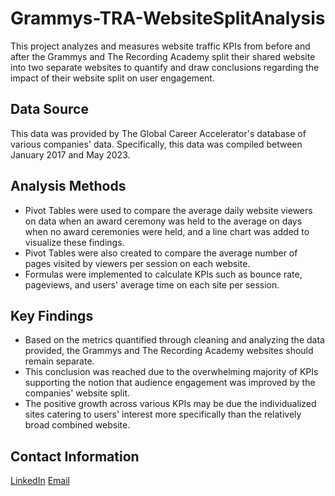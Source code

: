 # Grammys-TRA-WebsiteSplitAnalysis

This project analyzes and measures website traffic KPIs from before and after the Grammys and The Recording Academy split their shared website into two separate websites to quantify and draw conclusions regarding the impact of their website split on user engagement.

## Data Source

This data was provided by The Global Career Accelerator's database of various companies' data. Specifically, this data was compiled between January 2017 and May 2023.

## Analysis Methods

- Pivot Tables were used to compare the average daily website viewers on data when an award ceremony was held to the average on days when no award ceremonies were held, and a line chart was added to visualize these findings.
- Pivot Tables were also created to compare the average number of pages visited by viewers per session on each website.
- Formulas were implemented to calculate KPIs such as bounce rate, pageviews, and users' average time on each site per session.

## Key Findings

- Based on the metrics quantified through cleaning and analyzing the data provided,  the Grammys and The Recording Academy websites should remain separate.
- This conclusion was reached due to the overwhelming majority of KPIs supporting the notion that audience engagement was improved by the companies' website split.
- The positive growth across various KPIs may be due the individualized sites catering to users' interest more specifically than the relatively broad combined website.

## Contact Information

[LinkedIn](www.linkedin.com/in/jaydon-anyikam) [Email](jkanyikam@gmail.com)
